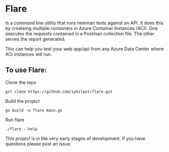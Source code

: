 # Flare
Is a command line utility that runs newman tests against an API. It does this by createing multiple containers in Azure Container Instances (ACI). One executes the requests contained in a Postman collection file. The other serves the report generated.

This can help you test your web app/api from any Azure Data Center where ACI instances will run.

## To use Flare:
Clone the repo

`git clone https://github.com/iphilpot/flare.git`

Build the project

`go build -o flare main.go`

Run flare

`./flare --help`

This project is in the very early stages of development. If you have questions please post an issue.

